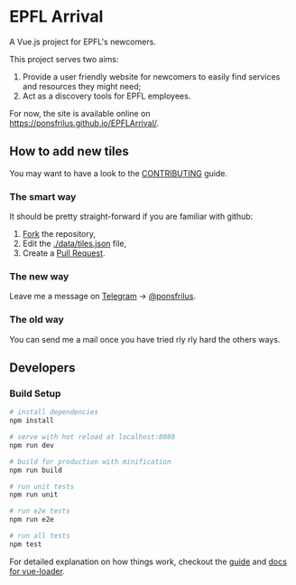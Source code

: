 # EPFL Arrival

A Vue.js project for EPFL's newcomers.

This project serves two aims:
  1. Provide a user friendly website for newcomers to easily find services and
     resources they might need;
  2. Act as a discovery tools for EPFL employees.

For now, the site is available online on https://ponsfrilus.github.io/EPFLArrival/.

## How to add new tiles
You may want to have a look to the [CONTRIBUTING](https://github.com/ponsfrilus/EPFLArrival/blob/master/CONTRIBUTING) guide.

### The smart way
It should be pretty straight-forward if you are familiar with github:
  1. [Fork](https://github.com/ponsfrilus/EPFLArrival/fork) the repository,
  1. Edit the [./data/tiles.json](https://github.com/ponsfrilus/EPFLArrival/blob/master/data/tiles.json) file,
  1. Create a [Pull Request](https://help.github.com/articles/about-pull-requests/).

### The new way
Leave me a message on [Telegram](https://telegram.org/) → [@ponsfrilus](https://t.me/ponsfrilus).

### The old way
You can send me a mail once you have tried rly rly hard the others ways.


## Developers

### Build Setup

``` bash
# install dependencies
npm install

# serve with hot reload at localhost:8080
npm run dev

# build for production with minification
npm run build

# run unit tests
npm run unit

# run e2e tests
npm run e2e

# run all tests
npm test
```

For detailed explanation on how things work, checkout the [guide](http://vuejs-templates.github.io/webpack/) and [docs for vue-loader](http://vuejs.github.io/vue-loader).
